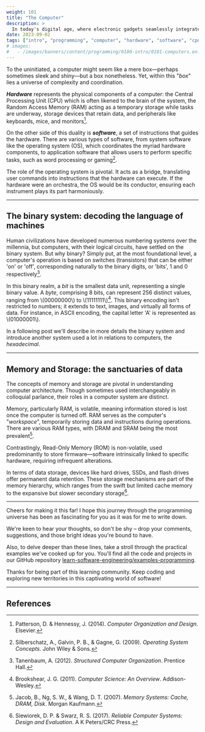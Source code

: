 ```yaml
---
weight: 101
title: "The Computer"
description: >
  In today's digital age, where electronic gadgets seamlessly integrate into our daily lives, understanding the bedrock upon which these marvels stand becomes not just an academic interest but a societal necessity. As we embark on this enlightening voyage into the heart of computers, we aim to demystify the intricate dance between the physical and the abstract, between the tangible hardware and the intangible software.
date: 2023-09-02
tags: ["intro", "programming", "computer", "hardware", "software", "cpu", "memory"]
# images:
#   - /images/banners/content/programming/0100-intro/0101-computers.en.png
---
```


To the uninitiated, a computer might seem like a mere box—perhaps sometimes sleek and shiny—but a box nonetheless. Yet, within this "*box*" lies a universe of complexity and coordination.

***Hardware*** represents the physical components of a computer: the Central Processing Unit (CPU) which is often likened to the brain of the system, the Random Access Memory (RAM) acting as a temporary storage while tasks are underway, storage devices that retain data, and peripherals like keyboards, mice, and monitors[^1].

On the other side of this duality is ***software***, a set of instructions that guides the hardware. There are various types of software, from system software like the operating system (OS), which coordinates the myriad hardware components, to application software that allows users to perform specific tasks, such as word processing or gaming[^2].

The role of the operating system is pivotal. It acts as a bridge, translating user commands into instructions that the hardware can execute. If the hardware were an orchestra, the OS would be its conductor, ensuring each instrument plays its part harmoniously.

---

## The binary system: decoding the language of machines

Human civilizations have developed numerous numbering systems over the millennia, but computers, with their logical circuits, have settled on the binary system. But why binary? Simply put, at the most foundational level, a computer's operation is based on switches (transistors) that can be either 'on' or 'off', corresponding naturally to the binary digits, or 'bits', 1 and 0 respectively[^3].

In this binary realm, a *bit* is the smallest data unit, representing a single binary value. A *byte*, comprising 8 bits, can represent 256 distinct values, ranging from \\(00000000\\) to \\(11111111\\)[^4]. This binary encoding isn't restricted to numbers; it extends to text, images, and virtually all forms of data. For instance, in ASCII encoding, the capital letter 'A' is represented as \\(01000001\\).

In a following post we'll describe in more details the binary system and introduce another system used a lot in relations to computers, the *hexadecimal*.

---

## Memory and Storage: the sanctuaries of data

The concepts of memory and storage are pivotal in understanding computer architecture. Though sometimes used interchangeably in colloquial parlance, their roles in a computer system are distinct.

Memory, particularly RAM, is volatile, meaning information stored is lost once the computer is turned off. RAM serves as the computer's "*workspace*", temporarily storing data and instructions during operations. There are various RAM types, with DRAM and SRAM being the most prevalent[^5].

Contrastingly, Read-Only Memory (ROM) is non-volatile, used predominantly to store firmware—software intrinsically linked to specific hardware, requiring infrequent alterations.

In terms of data storage, devices like hard drives, SSDs, and flash drives offer permanent data retention. These storage mechanisms are part of the memory hierarchy, which ranges from the swift but limited cache memory to the expansive but slower secondary storage[^6].

---

Cheers for making it this far! I hope this journey through the programming universe has been as fascinating for you as it was for me to write down.

We're keen to hear your thoughts, so don't be shy – drop your comments, suggestions, and those bright ideas you're bound to have.

Also, to delve deeper than these lines, take a stroll through the practical examples we've cooked up for you. You'll find all the code and projects in our GitHub repository [learn-software-engineering/examples-programming](https://github.com/learn-software-engineering/examples-programming).

Thanks for being part of this learning community. Keep coding and exploring new territories in this captivating world of software!

---

## References

[^1]: Patterson, D. & Hennessy, J. (2014). *Computer Organization and Design*. Elsevier.
[^2]: Silberschatz, A., Galvin, P. B., & Gagne, G. (2009). *Operating System Concepts*. John Wiley & Sons.
[^3]: Tanenbaum, A. (2012). *Structured Computer Organization*. Prentice Hall.
[^4]: Brookshear, J. G. (2011). *Computer Science: An Overview*. Addison-Wesley.
[^5]: Jacob, B., Ng, S. W., & Wang, D. T. (2007). *Memory Systems: Cache, DRAM, Disk*. Morgan Kaufmann.
[^6]: Siewiorek, D. P. & Swarz, R. S. (2017). *Reliable Computer Systems: Design and Evaluation*. A K Peters/CRC Press.

